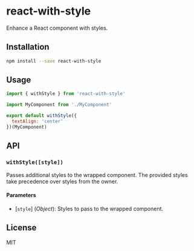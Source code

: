 # react-with-style

Enhance a React component with styles.

## Installation

```sh
npm install --save react-with-style
```

## Usage

```js
import { withStyle } from 'react-with-style'

import MyComponent from './MyComponent'

export default withStyle({
  textAlign: 'center'
})(MyComponent)
```

## API

### `withStyle([style])`

Passes additional styles to the wrapped component. The provided styles take precedence over styles from the owner.

#### Parameters

* [`style`] \(*Object*): Styles to pass to the wrapped component.

## License

MIT
